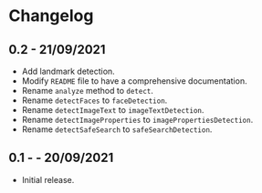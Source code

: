 # Changelog

## 0.2 - 21/09/2021
- Add landmark detection.
- Modify `README` file to have a comprehensive documentation.
- Rename `analyze` method to `detect`.
- Rename `detectFaces` to `faceDetection`.
- Rename `detectImageText` to `imageTextDetection`.
- Rename `detectImageProperties` to `imagePropertiesDetection`.
- Rename `detectSafeSearch` to `safeSearchDetection`.

## 0.1 - - 20/09/2021
- Initial release.
